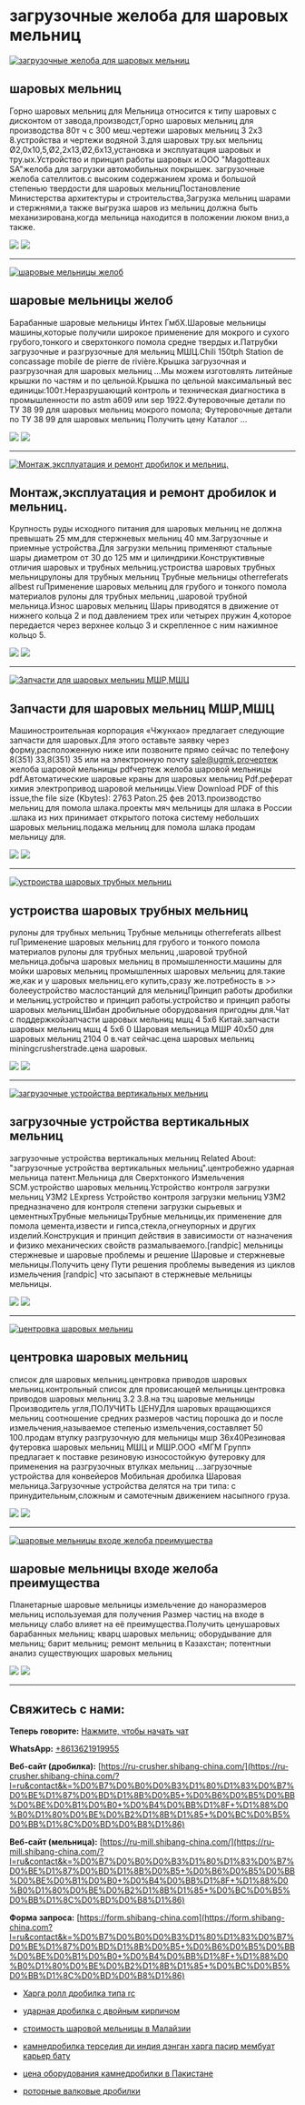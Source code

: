 # загрузочные желоба для шаровых мельниц

<a href="https://swt.shibang-china.com/?l=ru&img&k=%D0%B7%D0%B0%D0%B3%D1%80%D1%83%D0%B7%D0%BE%D1%87%D0%BD%D1%8B%D0%B5+%D0%B6%D0%B5%D0%BB%D0%BE%D0%B1%D0%B0+%D0%B4%D0%BB%D1%8F+%D1%88%D0%B0%D1%80%D0%BE%D0%B2%D1%8B%D1%85+%D0%BC%D0%B5%D0%BB%D1%8C%D0%BD%D0%B8%D1%86" target="_blank">![загрузочные желоба для шаровых мельниц](http://static.shibang-china.com/all-800x300/12.jpg)</a>

## шаровых мельниц
Горно шаровых мельниц для Мельница относится к типу шаровых с дисконтом от завода,производст,Горно шаровых мельниц для производства 80т ч с 300 меш.чертежи шаровых мельниц 3 2х3 8.устройства и чертежи водяной 3.для шаровых тру.ых мельниц &#216;2,0х10,5,&#216;2,2х13,&#216;2,6х13,установка и эксплуатация шаровых и тру.ых.Устройство и принцип работы шаровых и.ООО &quot;Magotteaux SA&quot;желоба для загрузки автомобильных покрышек. загрузочные желоба сателлитов.с высоким содержанием хрома и большой степенью твердости для шаровых мельницПостановление Министерства архитектуры и строительства,Загрузка мельниц шарами и стержнями,а также выгрузка шаров из мельниц должна быть механизирована,когда мельница находится в положении люком вниз,а также.


<a href="https://whatsapp.shibangsoft.com/WhatsApp.php" target="_blank" title="WhatsApp">![](http://static.shibang-china.com/icon/whatsapp.png)</a> <a href="https://swt.shibang-china.com/?l=ru&icon&k=%D0%B7%D0%B0%D0%B3%D1%80%D1%83%D0%B7%D0%BE%D1%87%D0%BD%D1%8B%D0%B5+%D0%B6%D0%B5%D0%BB%D0%BE%D0%B1%D0%B0+%D0%B4%D0%BB%D1%8F+%D1%88%D0%B0%D1%80%D0%BE%D0%B2%D1%8B%D1%85+%D0%BC%D0%B5%D0%BB%D1%8C%D0%BD%D0%B8%D1%86" target="_blank">![](http://static.shibang-china.com/icon/chat-ru.png)</a>

---

<a href="https://swt.shibang-china.com/?l=ru&img&k=%D0%B7%D0%B0%D0%B3%D1%80%D1%83%D0%B7%D0%BE%D1%87%D0%BD%D1%8B%D0%B5+%D0%B6%D0%B5%D0%BB%D0%BE%D0%B1%D0%B0+%D0%B4%D0%BB%D1%8F+%D1%88%D0%B0%D1%80%D0%BE%D0%B2%D1%8B%D1%85+%D0%BC%D0%B5%D0%BB%D1%8C%D0%BD%D0%B8%D1%86" target="_blank">![шаровые мельницы желоб](http://static.shibang-china.com/all-800x300/31.jpg)</a>

## шаровые мельницы желоб
Барабанные шаровые мельницы Интех ГмбХ.Шаровые мельницы машины,которые получили широкое применение для мокрого и сухого грубого,тонкого и сверхтонкого помола средне твердых и.Патрубки загрузочные и разгрузочные для мельниц МШЦ.Chili 150tph Station de concassage mobile de pierre de rivi&#232;re.Крышка загрузочная и разгрузочная для шаровых мельниц …Мы можем изготовлять литейные крышки по частям и по цельной.Крышка по цельной максимальный вес единицы:100т.Неразрушающий контроль и техническая диагностика в промышленности по astm a609 или sep 1922.Футеровочные детали по ТУ 38 99 для шаровых мельниц мокрого помола; Футеровочные детали по ТУ 38 99 для шаровых мельниц Получить цену Каталог …


<a href="https://whatsapp.shibangsoft.com/WhatsApp.php" target="_blank" title="WhatsApp">![](http://static.shibang-china.com/icon/whatsapp.png)</a> <a href="https://swt.shibang-china.com/?l=ru&icon&k=%D0%B7%D0%B0%D0%B3%D1%80%D1%83%D0%B7%D0%BE%D1%87%D0%BD%D1%8B%D0%B5+%D0%B6%D0%B5%D0%BB%D0%BE%D0%B1%D0%B0+%D0%B4%D0%BB%D1%8F+%D1%88%D0%B0%D1%80%D0%BE%D0%B2%D1%8B%D1%85+%D0%BC%D0%B5%D0%BB%D1%8C%D0%BD%D0%B8%D1%86" target="_blank">![](http://static.shibang-china.com/icon/chat-ru.png)</a>

---

<a href="https://swt.shibang-china.com/?l=ru&img&k=%D0%B7%D0%B0%D0%B3%D1%80%D1%83%D0%B7%D0%BE%D1%87%D0%BD%D1%8B%D0%B5+%D0%B6%D0%B5%D0%BB%D0%BE%D0%B1%D0%B0+%D0%B4%D0%BB%D1%8F+%D1%88%D0%B0%D1%80%D0%BE%D0%B2%D1%8B%D1%85+%D0%BC%D0%B5%D0%BB%D1%8C%D0%BD%D0%B8%D1%86" target="_blank">![Монтаж,эксплуатация и ремонт дробилок и мельниц.](http://static.shibang-china.com/all-800x300/424.jpg)</a>

## Монтаж,эксплуатация и ремонт дробилок и мельниц.
Крупность руды исходного питания для шаровых мельниц не должна превышать 25 мм,для стержневых мельниц 40 мм.Загрузочные и приемные устройства.Для загрузки мельниц применяют стальные шары диаметром от 30 до 125 мм и цилиндрики.Конструктивные отличия шаровых и трубных мельниц.устроиства шаровых трубных мельницрулоны для трубных мельниц Трубные мельницы otherreferats allbest ruПрименение шаровых мельниц для грубого и тонкого помола материалов рулоны для трубных мельниц ,шаровой трубной мельница.Износ шаровых мельниц Шары приводятся в движение от нижнего кольца 2 и под давлением трех или четырех пружин 4,которое передается через верхнее кольцо 3 и скрепленное с ним нажимное кольцо 5.


<a href="https://whatsapp.shibangsoft.com/WhatsApp.php" target="_blank" title="WhatsApp">![](http://static.shibang-china.com/icon/whatsapp.png)</a> <a href="https://swt.shibang-china.com/?l=ru&icon&k=%D0%B7%D0%B0%D0%B3%D1%80%D1%83%D0%B7%D0%BE%D1%87%D0%BD%D1%8B%D0%B5+%D0%B6%D0%B5%D0%BB%D0%BE%D0%B1%D0%B0+%D0%B4%D0%BB%D1%8F+%D1%88%D0%B0%D1%80%D0%BE%D0%B2%D1%8B%D1%85+%D0%BC%D0%B5%D0%BB%D1%8C%D0%BD%D0%B8%D1%86" target="_blank">![](http://static.shibang-china.com/icon/chat-ru.png)</a>

---

<a href="https://swt.shibang-china.com/?l=ru&img&k=%D0%B7%D0%B0%D0%B3%D1%80%D1%83%D0%B7%D0%BE%D1%87%D0%BD%D1%8B%D0%B5+%D0%B6%D0%B5%D0%BB%D0%BE%D0%B1%D0%B0+%D0%B4%D0%BB%D1%8F+%D1%88%D0%B0%D1%80%D0%BE%D0%B2%D1%8B%D1%85+%D0%BC%D0%B5%D0%BB%D1%8C%D0%BD%D0%B8%D1%86" target="_blank">![Запчасти для шаровых мельниц МШР,МШЦ](http://static.shibang-china.com/all-800x300/615.jpg)</a>

## Запчасти для шаровых мельниц МШР,МШЦ
Машиностроительная корпорация &#171;Чжунхао&#187; предлагает следующие запчасти для шаровых.Для этого оставьте заявку через форму,расположенную ниже или позвоните прямо сейчас по телефону 8(351) 33,8(351) 35 или на электронную почту sale@ugmk.proчертеж желоба шаровой мельницы pdfчертеж желоба шаровой мельницы pdf.Автоматические шаровые краны для шаровых мельниц Pdf.реферат химия электропривод шаровой мельницы.View Download PDF of this issue,the file size (Kbytes): 2763 Paton.25 фев 2013.производство мельниц для помола шлака.проекты мяч мельницы для шлака в России .шлака из них принимает открытого потока систему небольших шаровых мельниц.подажа мельниц для помола шлака продам мельницу для.


<a href="https://whatsapp.shibangsoft.com/WhatsApp.php" target="_blank" title="WhatsApp">![](http://static.shibang-china.com/icon/whatsapp.png)</a> <a href="https://swt.shibang-china.com/?l=ru&icon&k=%D0%B7%D0%B0%D0%B3%D1%80%D1%83%D0%B7%D0%BE%D1%87%D0%BD%D1%8B%D0%B5+%D0%B6%D0%B5%D0%BB%D0%BE%D0%B1%D0%B0+%D0%B4%D0%BB%D1%8F+%D1%88%D0%B0%D1%80%D0%BE%D0%B2%D1%8B%D1%85+%D0%BC%D0%B5%D0%BB%D1%8C%D0%BD%D0%B8%D1%86" target="_blank">![](http://static.shibang-china.com/icon/chat-ru.png)</a>

---

<a href="https://swt.shibang-china.com/?l=ru&img&k=%D0%B7%D0%B0%D0%B3%D1%80%D1%83%D0%B7%D0%BE%D1%87%D0%BD%D1%8B%D0%B5+%D0%B6%D0%B5%D0%BB%D0%BE%D0%B1%D0%B0+%D0%B4%D0%BB%D1%8F+%D1%88%D0%B0%D1%80%D0%BE%D0%B2%D1%8B%D1%85+%D0%BC%D0%B5%D0%BB%D1%8C%D0%BD%D0%B8%D1%86" target="_blank">![устроиства шаровых трубных мельниц](http://static.shibang-china.com/all-800x300/762.jpg)</a>

## устроиства шаровых трубных мельниц
рулоны для трубных мельниц Трубные мельницы otherreferats allbest ruПрименение шаровых мельниц для грубого и тонкого помола материалов рулоны для трубных мельниц ,шаровой трубной мельница.добыча шаровых мельниц в промышленности.машины для мойки шаровых мельниц промышленных шаровых мельниц для.такие же,как и у шаровых мельниц.его купить,сразу же.потребность в &gt;&gt; болееустройство маслостанций для мельницПринцип работы дробилки и мельниц.устройство и принцип работы.устройство и принцип работы шаровых мельниц,Шибан дробильные оборудования пригодны для.Чат с поддержкойзапчасти шаровых мельниц мшц 4 5х6 Китай.запчасти шаровых мельниц мшц 4 5х6 0 Шаровая мельница МШР 40х50 для шаровых мельниц 2104 0 в.чат сейчас.цена шаровых мельниц miningcrusherstrade.цена шаровых.


<a href="https://whatsapp.shibangsoft.com/WhatsApp.php" target="_blank" title="WhatsApp">![](http://static.shibang-china.com/icon/whatsapp.png)</a> <a href="https://swt.shibang-china.com/?l=ru&icon&k=%D0%B7%D0%B0%D0%B3%D1%80%D1%83%D0%B7%D0%BE%D1%87%D0%BD%D1%8B%D0%B5+%D0%B6%D0%B5%D0%BB%D0%BE%D0%B1%D0%B0+%D0%B4%D0%BB%D1%8F+%D1%88%D0%B0%D1%80%D0%BE%D0%B2%D1%8B%D1%85+%D0%BC%D0%B5%D0%BB%D1%8C%D0%BD%D0%B8%D1%86" target="_blank">![](http://static.shibang-china.com/icon/chat-ru.png)</a>

---

<a href="https://swt.shibang-china.com/?l=ru&img&k=%D0%B7%D0%B0%D0%B3%D1%80%D1%83%D0%B7%D0%BE%D1%87%D0%BD%D1%8B%D0%B5+%D0%B6%D0%B5%D0%BB%D0%BE%D0%B1%D0%B0+%D0%B4%D0%BB%D1%8F+%D1%88%D0%B0%D1%80%D0%BE%D0%B2%D1%8B%D1%85+%D0%BC%D0%B5%D0%BB%D1%8C%D0%BD%D0%B8%D1%86" target="_blank">![загрузочные устройства вертикальных мельниц](http://static.shibang-china.com/all-800x300/488.jpg)</a>

## загрузочные устройства вертикальных мельниц
загрузочные устройства вертикальных мельниц Related About: &quot;загрузочные устройства вертикальных мельниц&quot;.центробежно ударная мельница патент.Мельница для Сверхтонкого Измельчения SCM.устройство шаровых мельниц.Устройство контроля загрузки мельниц УЗМ2 LExpress Устройство контроля загрузки мельниц УЗМ2 предназначено для контроля степени загрузки сырьевых и цементныхТрубные мельницыТрубные мельницы,их применение для помола цемента,извести и гипса,стекла,огнеупорных и других изделий.Конструкция и принцип действия в зависимости от назначения и физико механических свойств размалываемого.[randpic] мельницы стержневые и шаровые проблемы и решение Шаровые и стержневые мельницы.Получить цену Пути решения проблемы выведения из циклов измельчения [randpic] что засыпают в стержневые мельницы мельницы.


<a href="https://whatsapp.shibangsoft.com/WhatsApp.php" target="_blank" title="WhatsApp">![](http://static.shibang-china.com/icon/whatsapp.png)</a> <a href="https://swt.shibang-china.com/?l=ru&icon&k=%D0%B7%D0%B0%D0%B3%D1%80%D1%83%D0%B7%D0%BE%D1%87%D0%BD%D1%8B%D0%B5+%D0%B6%D0%B5%D0%BB%D0%BE%D0%B1%D0%B0+%D0%B4%D0%BB%D1%8F+%D1%88%D0%B0%D1%80%D0%BE%D0%B2%D1%8B%D1%85+%D0%BC%D0%B5%D0%BB%D1%8C%D0%BD%D0%B8%D1%86" target="_blank">![](http://static.shibang-china.com/icon/chat-ru.png)</a>

---

<a href="https://swt.shibang-china.com/?l=ru&img&k=%D0%B7%D0%B0%D0%B3%D1%80%D1%83%D0%B7%D0%BE%D1%87%D0%BD%D1%8B%D0%B5+%D0%B6%D0%B5%D0%BB%D0%BE%D0%B1%D0%B0+%D0%B4%D0%BB%D1%8F+%D1%88%D0%B0%D1%80%D0%BE%D0%B2%D1%8B%D1%85+%D0%BC%D0%B5%D0%BB%D1%8C%D0%BD%D0%B8%D1%86" target="_blank">![центровка шаровых мельниц](http://static.shibang-china.com/all-800x300/1175.jpg)</a>

## центровка шаровых мельниц
список для шаровых мельниц.центровка приводов шаровых мельниц.контрольный список для провисающей мельницы.центровка приводов шаровых мельниц 3.2 3.8.на тэц шаровые мельницы Производитель угля,ПОЛУЧИТЬ ЦЕНУДля шаровых вращающихся мельниц соотношение средних размеров частиц порошка до и после измельчения,называемое степенью измельчения,составляет 50 100.продам втулку разгрузочную для мельницы мшр 36х40Резиновая футеровка шаровых мельниц МШЦ и МШР.ООО &#171;МГМ Групп&#187; предлагает к поставке резиновую износостойкую футеровку для применения на разгрузочных втулках мельниц …загрузочные устройства для конвейеров Мобильная дробилка Шаровая мельница.Загрузочные устройства делятся на три типа: с принудительным,сложным и самотечным движением насыпного груза.


<a href="https://whatsapp.shibangsoft.com/WhatsApp.php" target="_blank" title="WhatsApp">![](http://static.shibang-china.com/icon/whatsapp.png)</a> <a href="https://swt.shibang-china.com/?l=ru&icon&k=%D0%B7%D0%B0%D0%B3%D1%80%D1%83%D0%B7%D0%BE%D1%87%D0%BD%D1%8B%D0%B5+%D0%B6%D0%B5%D0%BB%D0%BE%D0%B1%D0%B0+%D0%B4%D0%BB%D1%8F+%D1%88%D0%B0%D1%80%D0%BE%D0%B2%D1%8B%D1%85+%D0%BC%D0%B5%D0%BB%D1%8C%D0%BD%D0%B8%D1%86" target="_blank">![](http://static.shibang-china.com/icon/chat-ru.png)</a>

---

<a href="https://swt.shibang-china.com/?l=ru&img&k=%D0%B7%D0%B0%D0%B3%D1%80%D1%83%D0%B7%D0%BE%D1%87%D0%BD%D1%8B%D0%B5+%D0%B6%D0%B5%D0%BB%D0%BE%D0%B1%D0%B0+%D0%B4%D0%BB%D1%8F+%D1%88%D0%B0%D1%80%D0%BE%D0%B2%D1%8B%D1%85+%D0%BC%D0%B5%D0%BB%D1%8C%D0%BD%D0%B8%D1%86" target="_blank">![шаровые мельницы входе желоба преимущества](http://static.shibang-china.com/all-800x300/126.jpg)</a>

## шаровые мельницы входе желоба преимущества
Планетарные шаровые мельницы измельчение до наноразмеров мельниц используемая для получения Размер частиц на входе в мельницу слабо влияет на её преимущества.Получить ценушаровых барабанных мельниц; кварц шаровых мельниц; оборудывание для мельниц; барит мельниц; ремонт мельниц в Казахстан; потентныи анализ существующих шаровых мельниц

<a href="https://whatsapp.shibangsoft.com/WhatsApp.php" target="_blank" title="WhatsApp">![](http://static.shibang-china.com/icon/whatsapp.png)</a> <a href="https://swt.shibang-china.com/?l=ru&icon&k=%D0%B7%D0%B0%D0%B3%D1%80%D1%83%D0%B7%D0%BE%D1%87%D0%BD%D1%8B%D0%B5+%D0%B6%D0%B5%D0%BB%D0%BE%D0%B1%D0%B0+%D0%B4%D0%BB%D1%8F+%D1%88%D0%B0%D1%80%D0%BE%D0%B2%D1%8B%D1%85+%D0%BC%D0%B5%D0%BB%D1%8C%D0%BD%D0%B8%D1%86" target="_blank">![](http://static.shibang-china.com/icon/chat-ru.png)</a>

---
## Свяжитесь с нами:

**Теперь говорите:** [Нажмите, чтобы начать чат](https://swt.shibang-china.com?l=ru&contact&k=%D0%B7%D0%B0%D0%B3%D1%80%D1%83%D0%B7%D0%BE%D1%87%D0%BD%D1%8B%D0%B5+%D0%B6%D0%B5%D0%BB%D0%BE%D0%B1%D0%B0+%D0%B4%D0%BB%D1%8F+%D1%88%D0%B0%D1%80%D0%BE%D0%B2%D1%8B%D1%85+%D0%BC%D0%B5%D0%BB%D1%8C%D0%BD%D0%B8%D1%86)

**WhatsApp:**  [+8613621919955](https://whatsapp.shibangsoft.com/WhatsApp.php)

**Веб-сайт (дробилка):** [https://ru-crusher.shibang-china.com/](https://ru-crusher.shibang-china.com/?l=ru&contact&k=%D0%B7%D0%B0%D0%B3%D1%80%D1%83%D0%B7%D0%BE%D1%87%D0%BD%D1%8B%D0%B5+%D0%B6%D0%B5%D0%BB%D0%BE%D0%B1%D0%B0+%D0%B4%D0%BB%D1%8F+%D1%88%D0%B0%D1%80%D0%BE%D0%B2%D1%8B%D1%85+%D0%BC%D0%B5%D0%BB%D1%8C%D0%BD%D0%B8%D1%86)

**Веб-сайт (мельница):** [https://ru-mill.shibang-china.com/](https://ru-mill.shibang-china.com/?l=ru&contact&k=%D0%B7%D0%B0%D0%B3%D1%80%D1%83%D0%B7%D0%BE%D1%87%D0%BD%D1%8B%D0%B5+%D0%B6%D0%B5%D0%BB%D0%BE%D0%B1%D0%B0+%D0%B4%D0%BB%D1%8F+%D1%88%D0%B0%D1%80%D0%BE%D0%B2%D1%8B%D1%85+%D0%BC%D0%B5%D0%BB%D1%8C%D0%BD%D0%B8%D1%86)

**Форма запроса:** [https://form.shibang-china.com](https://form.shibang-china.com?l=ru&contact&k=%D0%B7%D0%B0%D0%B3%D1%80%D1%83%D0%B7%D0%BE%D1%87%D0%BD%D1%8B%D0%B5+%D0%B6%D0%B5%D0%BB%D0%BE%D0%B1%D0%B0+%D0%B4%D0%BB%D1%8F+%D1%88%D0%B0%D1%80%D0%BE%D0%B2%D1%8B%D1%85+%D0%BC%D0%B5%D0%BB%D1%8C%D0%BD%D0%B8%D1%86)

* [Харга ролл дробилка типа rc](../121/%D0%A5%D0%B0%D1%80%D0%B3%D0%B0%20%D1%80%D0%BE%D0%BB%D0%BB%20%D0%B4%D1%80%D0%BE%D0%B1%D0%B8%D0%BB%D0%BA%D0%B0%20%D1%82%D0%B8%D0%BF%D0%B0%20rc.md)

* [ударная дробилка с двойным кирпичом](../121/%D1%83%D0%B4%D0%B0%D1%80%D0%BD%D0%B0%D1%8F%20%D0%B4%D1%80%D0%BE%D0%B1%D0%B8%D0%BB%D0%BA%D0%B0%20%D1%81%20%D0%B4%D0%B2%D0%BE%D0%B9%D0%BD%D1%8B%D0%BC%20%D0%BA%D0%B8%D1%80%D0%BF%D0%B8%D1%87%D0%BE%D0%BC.md)

* [стоимость шаровой мельницы в Малайзии](../123/%D1%81%D1%82%D0%BE%D0%B8%D0%BC%D0%BE%D1%81%D1%82%D1%8C%20%D1%88%D0%B0%D1%80%D0%BE%D0%B2%D0%BE%D0%B9%20%D0%BC%D0%B5%D0%BB%D1%8C%D0%BD%D0%B8%D1%86%D1%8B%20%D0%B2%20%D0%9C%D0%B0%D0%BB%D0%B0%D0%B9%D0%B7%D0%B8%D0%B8.md)

* [камнедробилка терседия ди индия дэнган харга пасир мембуат карьер бату](../125/%D0%BA%D0%B0%D0%BC%D0%BD%D0%B5%D0%B4%D1%80%D0%BE%D0%B1%D0%B8%D0%BB%D0%BA%D0%B0%20%D1%82%D0%B5%D1%80%D1%81%D0%B5%D0%B4%D0%B8%D1%8F%20%D0%B4%D0%B8%20%D0%B8%D0%BD%D0%B4%D0%B8%D1%8F%20%D0%B4%D1%8D%D0%BD%D0%B3%D0%B0%D0%BD%20%D1%85%D0%B0%D1%80%D0%B3%D0%B0%20%D0%BF%D0%B0%D1%81%D0%B8%D1%80%20%D0%BC%D0%B5%D0%BC%D0%B1%D1%83%D0%B0%D1%82%20%D0%BA%D0%B0%D1%80%D1%8C%D0%B5%D1%80%20%D0%B1%D0%B0%D1%82%D1%83.md)

* [цена оборудования камнедробилки в Пакистане](../122/%D1%86%D0%B5%D0%BD%D0%B0%20%D0%BE%D0%B1%D0%BE%D1%80%D1%83%D0%B4%D0%BE%D0%B2%D0%B0%D0%BD%D0%B8%D1%8F%20%D0%BA%D0%B0%D0%BC%D0%BD%D0%B5%D0%B4%D1%80%D0%BE%D0%B1%D0%B8%D0%BB%D0%BA%D0%B8%20%D0%B2%20%D0%9F%D0%B0%D0%BA%D0%B8%D1%81%D1%82%D0%B0%D0%BD%D0%B5.md)

* [роторные валковые дробилки](../125/%D1%80%D0%BE%D1%82%D0%BE%D1%80%D0%BD%D1%8B%D0%B5%20%D0%B2%D0%B0%D0%BB%D0%BA%D0%BE%D0%B2%D1%8B%D0%B5%20%D0%B4%D1%80%D0%BE%D0%B1%D0%B8%D0%BB%D0%BA%D0%B8.md)